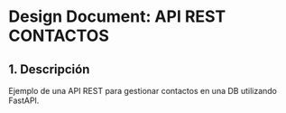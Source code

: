 # Design Document: API REST CONTACTOS

## 1. Descripción
Ejemplo de una API REST para gestionar contactos en una DB utilizando FastAPI.
